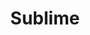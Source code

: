 ---
title: "Sublime"
summary: "American band from Long Beach, California formed in 1988 and stopped in 1996. Known as a ska punk band, Sublime also had influences from hardcore punk, reggae, dancehall, dub, folk, hip hop... Sublime disbanded after their singer Brad Nowell died of a heroin overdose on 25th May 1996, only two months before their self-titled album was released. In 1997, members would formed . In 2009, the surviving members Bud Gaugh and Eric Wilson attempted to reform Sublime with Rome Ramirez as their new singer and guitarist, but due to a lawsuit, the band was forced to change their name to ."
image: "sublime.jpg"
apple_music_artist_url: "https://music.apple.com/gb/artist/sublime/63480"
wikipedia_url: "none"
---